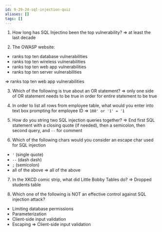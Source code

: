 ```yaml
---
id: 9-29-24-sql-injection-quiz
aliases: []
tags: []
---
```


1) How long has SQL Injectino been the top vulnerability?
=> at least the last decade

2) The OWASP website:
- ranks top ten database vulnerabilities
- ranks top ten wireless vulnerabilities
- ranks top ten web app vulnerabilities
- ranks top ten server vulnerabilities

=> ranks top ten web app vulnerabilities

3) Which of the following is true about an OR statement?
=> only one side of OR statement needs to be true in order for entire statement to be true

4) In order to list all rows from employee table, what would you enter into text box prompting for employee ID
=> `100' or '1' = '1`

5) How do you string two SQL injection queries together?
=> End first SQL statement with a closing quote (if needed), then a semicolon, then second query, and `--` for comment

6) Which of the following chars would you consider an escape char used for SQL injection
- `'` (single quote)
- `--` (dash dash)
- `;` (semicolon)
- all of the above
=> all of the above

7) In the XKCD comic strip, what did Little Bobby Tables do?
=> Dropped students table

8) Which one of the following is NOT an effective control against SQL injection attack?
- Limiting database permissions
- Parameterization
- Client-side input validation
- Escaping
=> Client-side input validation
